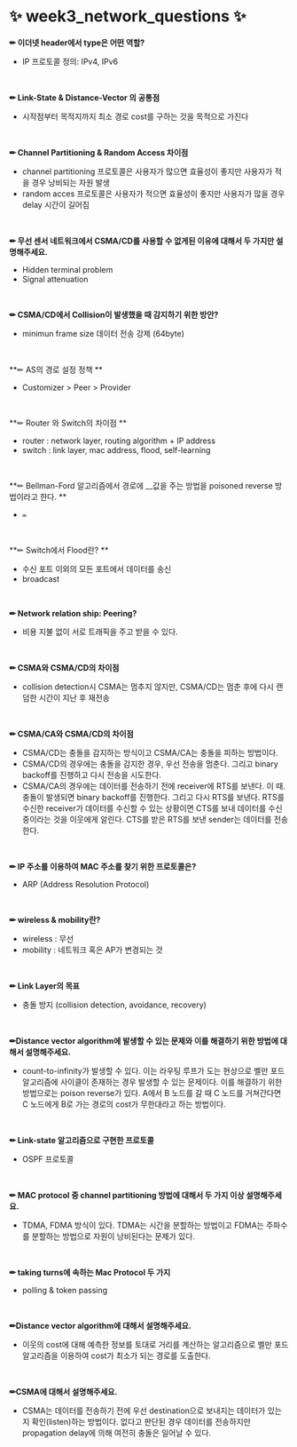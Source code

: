 # ✨ week3_network_questions ✨

**✏ 이더넷 header에서 type은 어떤 역할?**

- IP 프로토콜 정의: IPv4, IPv6

<br>

**✏ Link-State & Distance-Vector 의 공통점**

- 시작점부터 목적지까지 최소 경로 cost를 구하는 것을 목적으로 가진다

<br>

**✏ Channel Partitioning & Random Access  차이점**

- channel partitioning 프로토콜은 사용자가 많으면 효율성이 좋지만 사용자가 적을 경우 낭비되는 자원 발생
- random acces 프로토콜은 사용자가 적으면 효율성이 좋지만 사용자가 많을 경우 delay 시간이 길어짐

<br>

**✏  무선 센서 네트워크에서 CSMA/CD를 사용할 수 없게된 이유에 대해서 두 가지만 설명해주세요.**

- Hidden terminal problem
- Signal attenuation

<br>

**✏  CSMA/CD에서 Collision이 발생했을 때 감지하기 위한 방안?**

- minimun frame size 데이터 전송 강제 (64byte)

<br>

**✏ AS의 경로 설정 정책 **

- Customizer > Peer > Provider

<br>

**✏ Router 와 Switch의 차이점 **

- router : network layer, routing algorithm + IP address
- switch : link layer, mac address, flood, self-learning

<br>

**✏ Bellman-Ford 알고리즘에서 경로에 __값을 주는 방법을 poisoned reverse 방법이라고 한다. **

- `∞`

<br>

**✏ Switch에서 Flood란? **

- 수신 포트 이외의 모든 포트에서 데이터를 송신
- broadcast

<br>

**✏ Network relation ship: Peering?**

- 비용 지불 없이 서로 트래픽을 주고 받을 수 있다.

<br>

**✏ CSMA와 CSMA/CD의 차이점**

- collision detection시 CSMA는 멈추지 않지만, CSMA/CD는 멈춘 후에 다시 랜덤한 시간이 지난 후 재전송

<br>

**✏ CSMA/CA와 CSMA/CD의 차이점**

- CSMA/CD는 충돌을 감지하는 방식이고 CSMA/CA는 충돌을 피하는 방법이다. 
- CSMA/CD의 경우에는 충돌을 감지한 경우, 우선 전송을 멈춘다. 그리고 binary backoff를 진행하고 다시 전송을 시도한다. 
- CSMA/CA의 경우에는 데이터를 전송하기 전에 receiver에 RTS를 보낸다. 이 때. 충돌이 발생되면 binary backoff를 진행한다. 그리고 다시 RTS를 보낸다. RTS를 수신한 receiver가 데이터를 수신할 수 있는 상황이면 CTS를 보내 데이터를 수신중이라는 것을 이웃에게 알린다. CTS를 받은 RTS를 보낸 sender는 데이터를 전송한다.

<br>

**✏ IP 주소를 이용하여 MAC 주소를 찾기 위한 프로토콜은?**

- ARP (Address Resolution Protocol)

<br>

**✏ wireless & mobility란?**

- wireless : 무선
- mobility : 네트워크 혹은 AP가 변경되는 것

<br>

**✏ Link Layer의 목표**

- 충돌 방지 (collision detection, avoidance, recovery)

<br>

**✏Distance vector algorithm에 발생할 수 있는 문제와 이를 해결하기 위한 방법에 대해서 설명해주세요.**

- count-to-infinity가 발생할 수 있다. 이는 라우팅 루프가 도는 현상으로 벨만 포드 알고리즘에 사이클이 존재하는 경우 발생할 수 있는 문제이다. 이를 해결하기 위한 방법으로는 poison reverse가 있다. A에서 B 노드를 갈 때 C 노드를 거쳐간다면 C 노드에게 B로 가는 경로의 cost가 무한대라고 하는 방법이다.

<br>

**✏ Link-state 알고리즘으로 구현한 프로토콜**

- OSPF 프로토콜

<br>

**✏ MAC protocol 중 channel partitioning 방법에 대해서 두 가지 이상 설명해주세요.**

- TDMA, FDMA 방식이 있다. TDMA는 시간을 분할하는 방법이고 FDMA는 주파수를 분할하는 방법으로 자원이 낭비된다는 문제가 있다.

<br>

**✏ taking turns에 속하는 Mac Protocol 두 가지**

- polling & token passing

<br>

**✏Distance vector algorithm에 대해서 설명해주세요.**

- 이웃의 cost에 대해 예측한 정보를 토대로 거리를 계산하는 알고리즘으로 벨만 포드 알고리즘을 이용하여 cost가 최소가 되는 경로를 도출한다.

<br>

**✏CSMA에 대해서 설명해주세요.**

- CSMA는 데이터를 전송하기 전에 우선 destination으로 보내지는 데이터가 있는지 확인(listen)하는 방법이다. 없다고 판단된 경우 데이터를 전송하지만 propagation delay에 의해 여전히 충돌은 일어날 수 있다.

<br>